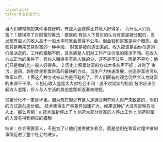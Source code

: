```yaml
---
layout:post
title:关注贫富分化
---
```

当人们非常想把某件事做好时，有些人会做得比其他人好得多。
为什么人们仇富？
1 被误导了对财富的看法：错误的
有些人下意识的认为财富是被分配的，当发现有些人的收入高于一般水平时就会觉得不公平。但金钱和财富是两个概念，金钱只是用来交易财富的一种手段。
财富是被创造出来的。收入应该是由你创造的价值决定的。工作的报酬不同，其本质是人们对工作产生价值的需求不同。在收入方式正当的条件下，有些人赚得多有些人赚的少，这不是不公平，而是不平均：他们只是做的比一般人好得多。
2 历史上积累财富的方式大多名声不好：过时了
贪污、盗窃、剥削曾是积累财富的最快的方式。当生产力快速发展，创造财富也可以致富以后，上面这几种方式被认为是不耻的了。但人们固有的观念仍然会认为财富的来源不干净。
3 担心收入差距太大对社会不利：通不过现实的检验
技术应该引起收入差距，但人与人生活的其他差距却逐渐被缩短。

贫富分化不一定是坏事。因为现在很少有富人是通过剥夺别人财产来致富的，他们的方式是创造价值。
技术使得生产率差异加速扩大，如果这种扩大没有反映在收入上，那么可能：a.技术革新停止了 b.创造大部分财富的人停止工作 c.创造财富的人没有得到相应的报酬

结论：社会需要富人，不是为了让他们提供就业机会，而是他们在致富过程中做的事情促进了整个社会的进步。


